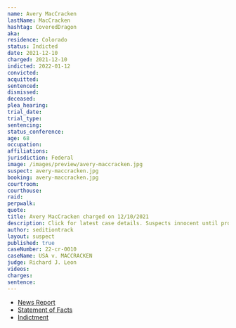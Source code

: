 ```yaml
---
name: Avery MacCracken
lastName: MacCracken
hashtag: CoveredDragon
aka:
residence: Colorado
status: Indicted
date: 2021-12-10
charged: 2021-12-10
indicted: 2022-01-12
convicted:
acquitted:
sentenced:
dismissed:
deceased:
plea_hearing:
trial_date:
trial_type:
sentencing:
status_conference:
age: 68
occupation:
affiliations:
jurisdiction: Federal
image: /images/preview/avery-maccracken.jpg
suspect: avery-maccracken.jpg
booking: avery-maccracken.jpg
courtroom:
courthouse:
raid:
perpwalk:
quote:
title: Avery MacCracken charged on 12/10/2021
description: Click for latest case details. Suspects innocent until proven guilty.
author: seditiontrack
layout: suspect
published: true
caseNumber: 22-cr-0010
caseName: USA v. MACCRACKEN
judge: Richard J. Leon
videos:
charges:
sentence:
---
```

- [News Report](https://www.9news.com/article/news/crime/telluride-man-accused-capitol-riot/73-0099c000-279e-4152-83c8-1acd8da7e0ec)
- [Statement of Facts](https://www.justice.gov/usao-dc/case-multi-defendant/file/1478566/download)
- [Indictment](https://extremism.gwu.edu/sites/g/files/zaxdzs2191/f/Avery%20MacCracken%20Indictment.pdf)
